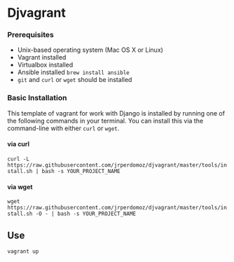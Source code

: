 # Djvagrant

### Prerequisites

* Unix-based operating system (Mac OS X or Linux)
* Vagrant installed
* Virtualbox installed
* Ansible installed `brew install ansible`
* `git` and `curl` or `wget` should be installed

### Basic Installation
This template of vagrant for work with Django is installed by running one of the following commands in your terminal. You can install this via the command-line with either `curl` or `wget`.

#### via curl
`curl -L https://raw.githubusercontent.com/jrperdomoz/djvagrant/master/tools/install.sh | bash -s YOUR_PROJECT_NAME`

#### via wget

`wget https://raw.githubusercontent.com/jrperdomoz/djvagrant/master/tools/install.sh -O - | bash -s YOUR_PROJECT_NAME`


## Use
`vagrant up`
